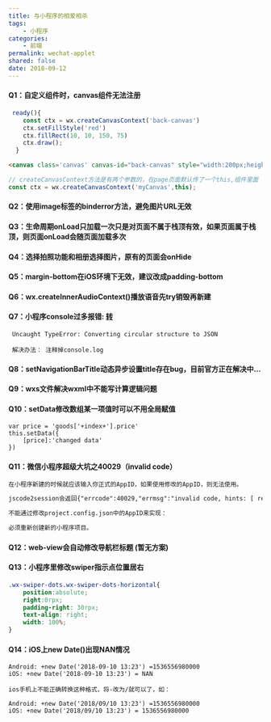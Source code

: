 ```yaml
---
title: 与小程序的相爱相杀
tags:
    - 小程序
categories:
    - 前端
permalink: wechat-applet
shared: false
date: 2018-09-12
---
```


#### Q1：自定义组件时，canvas组件无法注册

```js
 ready(){
    const ctx = wx.createCanvasContext('back-canvas')
    ctx.setFillStyle('red')
    ctx.fillRect(10, 10, 150, 75)
    ctx.draw();
  }
```
```html
<canvas class='canvas' canvas-id="back-canvas" style="width:200px;height:200px;"></canvas>
```

```js
// createCanvasContext方法是有两个参数的，在page页面默认传了一个this,组件里面 需要手动传this
const ctx = wx.createCanvasContext('myCanvas',this);
```
     
#### Q2：使用image标签的binderror方法，避免图片URL无效
#### Q3：生命周期onLoad只加载一次只是对页面不属于栈顶有效，如果页面属于栈顶，则页面onLoad会随页面加载多次
#### Q4：选择拍照功能和相册选择图片，原有的页面会onHide
#### Q5：margin-bottom在iOS环境下无效，建议改成padding-bottom
#### Q6：wx.createInnerAudioContext()播放语音先try销毁再新建
#### Q7：小程序console过多报错: [转](https://blog.csdn.net/rolan1993/article/details/80431569)
```
 Uncaught TypeError: Converting circular structure to JSON
 
 解决办法： 注释掉console.log
```
#### Q8：setNavigationBarTitle动态异步设置title存在bug，目前官方正在解决中...
#### Q9：wxs文件解决wxml中不能写计算逻辑问题
#### Q10：setData修改数组某一项值时可以不用全局赋值

```
var price = 'goods['+index+'].price'
this.setData({
    [price]:'changed data'
})
```

#### Q11：微信小程序超级大坑之40029（invalid code）

```html
在小程序新建的时候就应该输入你正式的AppID，如果使用修改的AppID，则无法使用。

jscode2session会返回{"errcode":40029,"errmsg":"invalid code, hints: [ req_id: m3yw8a0472th20 ]"}

不能通过修改project.config.json中的AppID来实现：

必须重新创建新的小程序项目。
```

#### Q12：web-view会自动修改导航栏标题 (暂无方案)

#### Q13：小程序里修改swiper指示点位置居右

```css
.wx-swiper-dots.wx-swiper-dots-horizontal{
    position:absolute;
    right:0rpx;
    padding-right: 30rpx;
    text-align: right;
    width: 100%;
}
```

#### Q14：iOS上new Date()出现NAN情况

```
Android: +new Date('2018-09-10 13:23') =1536556980000
iOS: +new Date('2018-09-10 13:23') = NAN

ios手机上不能正确转换这种格式，将-改为/就可以了，如：

Android: +new Date('2018/09/10 13:23') =1536556980000
iOS: +new Date('2018/09/10 13:23') = 1536556980000

```

